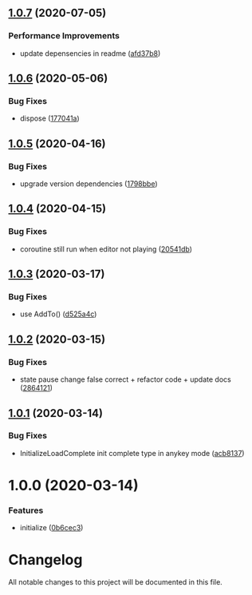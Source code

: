 ## [1.0.7](https://github.com/worldreaver/Loader/compare/1.0.6...1.0.7) (2020-07-05)


### Performance Improvements

* update depensencies in readme ([afd37b8](https://github.com/worldreaver/Loader/commit/afd37b8ec278f519772cb226c7ce9b9884a0d869))

## [1.0.6](https://github.com/worldreaver/Loader/compare/1.0.5...1.0.6) (2020-05-06)


### Bug Fixes

* dispose ([177041a](https://github.com/worldreaver/Loader/commit/177041abd578a2ca86dee086e1663259e0c9cf9b))

## [1.0.5](https://github.com/worldreaver/Loader/compare/1.0.4...1.0.5) (2020-04-16)


### Bug Fixes

* upgrade version dependencies ([1798bbe](https://github.com/worldreaver/Loader/commit/1798bbea700c54770c45df12ac01ebdd05c6bc4c))

## [1.0.4](https://github.com/worldreaver/Loader/compare/1.0.3...1.0.4) (2020-04-15)


### Bug Fixes

* coroutine still run when editor not playing ([20541db](https://github.com/worldreaver/Loader/commit/20541db963f44dd17ce65112d0d0e90cc134364c))

## [1.0.3](https://github.com/worldreaver/Loader/compare/1.0.2...1.0.3) (2020-03-17)


### Bug Fixes

* use AddTo() ([d525a4c](https://github.com/worldreaver/Loader/commit/d525a4c5f50161eda69b10770a084381c6ed7d25))

## [1.0.2](https://github.com/worldreaver/Loader/compare/1.0.1...1.0.2) (2020-03-15)


### Bug Fixes

* state pause change false correct + refactor code + update docs ([2864121](https://github.com/worldreaver/Loader/commit/286412166bce596ccec407475f5b043c092642a3))

## [1.0.1](https://github.com/worldreaver/Loader/compare/1.0.0...1.0.1) (2020-03-14)


### Bug Fixes

* InitializeLoadComplete init complete type in anykey mode ([acb8137](https://github.com/worldreaver/Loader/commit/acb8137c3061f52926caeab7e109b1c49daed8bd))

# 1.0.0 (2020-03-14)


### Features

* initialize ([0b6cec3](https://github.com/worldreaver/Loader/commit/0b6cec3625c819ede0f064fcea689fa2ab0a52ee))

# Changelog
All notable changes to this project will be documented in this file.
